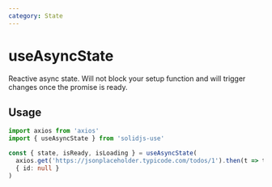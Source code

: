 ```yaml
---
category: State
---
```


# useAsyncState

Reactive async state. Will not block your setup function and will trigger changes once the promise is ready.

## Usage

```ts
import axios from 'axios'
import { useAsyncState } from 'solidjs-use'

const { state, isReady, isLoading } = useAsyncState(
  axios.get('https://jsonplaceholder.typicode.com/todos/1').then(t => t.data),
  { id: null }
)
```
